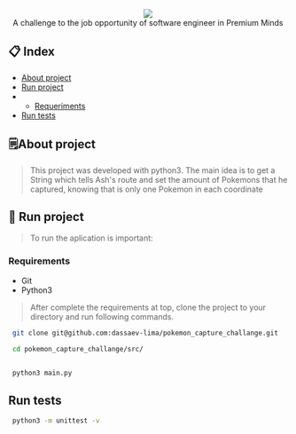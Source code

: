 <div align="center">
<img src="https://user-images.githubusercontent.com/48656494/177844249-81ff81f9-3c23-4e2c-a1b3-eb886a784cab.png"/><br>
  <span>
    A challenge to the job opportunity of software engineer in Premium Minds
  </span>
</div>
  
## :clipboard: Index
- [About project](#spiral_notepad-about-project)
- [Run project](#rocket-run-project)
- - [Requeriments](#requirements)
- [Run tests](#run-tests)

## :spiral_notepad:About project

> This project was developed with python3. The main idea is to get a String which tells Ash's route and set the amount of Pokemons that he captured, knowing that is only one Pokemon in each coordinate

## 	:rocket: Run project
> To run the aplication is important:

### Requirements
 - Git
 - Python3

> After complete the requirements at top, clone the project to your directory and run following commands.

```bash
 git clone git@github.com:dassaev-lima/pokemon_capture_challange.git
 
 cd pokemon_capture_challange/src/
```
```python3

 python3 main.py

```
## Run tests

```bash
 python3 -m unittest -v

```

